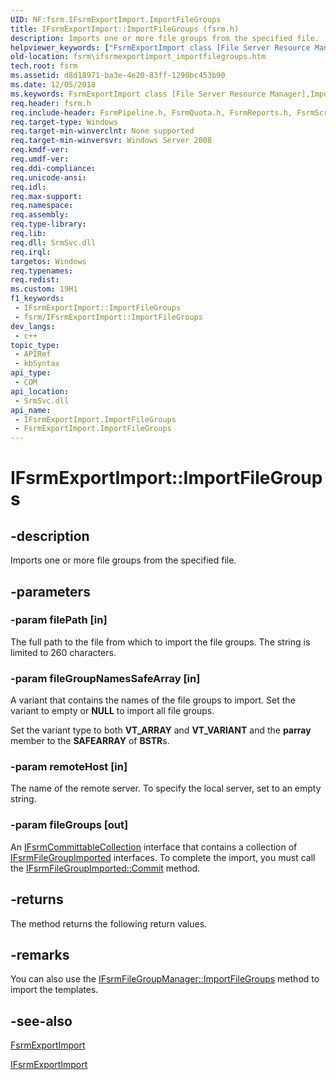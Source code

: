 ```yaml
---
UID: NF:fsrm.IFsrmExportImport.ImportFileGroups
title: IFsrmExportImport::ImportFileGroups (fsrm.h)
description: Imports one or more file groups from the specified file.
helpviewer_keywords: ["FsrmExportImport class [File Server Resource Manager]","ImportFileGroups method","IFsrmExportImport interface [File Server Resource Manager]","ImportFileGroups method","IFsrmExportImport.ImportFileGroups","IFsrmExportImport::ImportFileGroups","ImportFileGroups","ImportFileGroups method [File Server Resource Manager]","ImportFileGroups method [File Server Resource Manager]","FsrmExportImport class","ImportFileGroups method [File Server Resource Manager]","IFsrmExportImport interface","fs.ifsrmexportimport_importfilegroups","fsrm.ifsrmexportimport_importfilegroups","fsrm/IFsrmExportImport::ImportFileGroups"]
old-location: fsrm\ifsrmexportimport_importfilegroups.htm
tech.root: fsrm
ms.assetid: d8d18971-ba3e-4e20-83ff-1290bc453b90
ms.date: 12/05/2018
ms.keywords: FsrmExportImport class [File Server Resource Manager],ImportFileGroups method, IFsrmExportImport interface [File Server Resource Manager],ImportFileGroups method, IFsrmExportImport.ImportFileGroups, IFsrmExportImport::ImportFileGroups, ImportFileGroups, ImportFileGroups method [File Server Resource Manager], ImportFileGroups method [File Server Resource Manager],FsrmExportImport class, ImportFileGroups method [File Server Resource Manager],IFsrmExportImport interface, fs.ifsrmexportimport_importfilegroups, fsrm.ifsrmexportimport_importfilegroups, fsrm/IFsrmExportImport::ImportFileGroups
req.header: fsrm.h
req.include-header: FsrmPipeline.h, FsrmQuota.h, FsrmReports.h, FsrmScreen.h, FsrmTlb.h
req.target-type: Windows
req.target-min-winverclnt: None supported
req.target-min-winversvr: Windows Server 2008
req.kmdf-ver: 
req.umdf-ver: 
req.ddi-compliance: 
req.unicode-ansi: 
req.idl: 
req.max-support: 
req.namespace: 
req.assembly: 
req.type-library: 
req.lib: 
req.dll: SrmSvc.dll
req.irql: 
targetos: Windows
req.typenames: 
req.redist: 
ms.custom: 19H1
f1_keywords:
 - IFsrmExportImport::ImportFileGroups
 - fsrm/IFsrmExportImport::ImportFileGroups
dev_langs:
 - c++
topic_type:
 - APIRef
 - kbSyntax
api_type:
 - COM
api_location:
 - SrmSvc.dll
api_name:
 - IFsrmExportImport.ImportFileGroups
 - FsrmExportImport.ImportFileGroups
---
```


# IFsrmExportImport::ImportFileGroups


## -description

Imports one or more file groups from the specified file.

## -parameters

### -param filePath [in]

The full path to the file from which to import the file groups. The string is limited to 260 characters.

### -param fileGroupNamesSafeArray [in]

A variant that contains the names of the file groups to import. Set the variant to empty or <b>NULL</b> to import all file groups.

Set the variant type to both <b>VT_ARRAY</b> and <b>VT_VARIANT</b> and the <b>parray</b> member to the <b>SAFEARRAY</b> of <b>BSTR</b>s.

### -param remoteHost [in]

The name of the remote server. To specify the local server, set to an empty string.

### -param fileGroups [out]

An <a href="https://docs.microsoft.com/previous-versions/windows/desktop/api/fsrm/nn-fsrm-ifsrmcommittablecollection">IFsrmCommittableCollection</a> interface that contains a collection of <a href="https://docs.microsoft.com/previous-versions/windows/desktop/api/fsrmscreen/nn-fsrmscreen-ifsrmfilegroupimported">IFsrmFileGroupImported</a> interfaces. To complete the import, you must call the <a href="https://docs.microsoft.com/previous-versions/windows/desktop/api/fsrm/nf-fsrm-ifsrmobject-commit">IFsrmFileGroupImported::Commit</a> method.

## -returns

The method returns the following return values.

## -remarks

You can also use the <a href="https://docs.microsoft.com/previous-versions/windows/desktop/api/fsrmscreen/nf-fsrmscreen-ifsrmfilegroupmanager-importfilegroups">IFsrmFileGroupManager::ImportFileGroups</a> method to import the templates.

## -see-also

<a href="https://docs.microsoft.com/previous-versions/windows/desktop/fsrm/fsrmexportimport">FsrmExportImport</a>



<a href="https://docs.microsoft.com/previous-versions/windows/desktop/api/fsrm/nn-fsrm-ifsrmexportimport">IFsrmExportImport</a>

